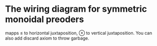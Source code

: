 # The wiring diagram for symmetric monoidal preoders
mapps ≤ to horizontal juxtaposition, ⊗ to vertical juxtaposition.
You can also add discard axiom to throw garbage.

